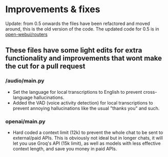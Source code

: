 # Improvements & fixes

Update: from 0.5 onwards the files have been refactored and moved around, this is the old version of the code. The updated code for 0.5 is in [open-webui/routers](../routers/README.md)

## These files have some light edits for extra functionality and improvements that wont make the cut for a pull request

### /audio/main.py

- Set the language for local transcriptions to English to prevent cross-language hallucinations.
- Added the VAD (voice activity detection) for local transcriptions to prevent annoying hallucinations like the usual "thanks you" and such.

### openai/main.py

- Hard coded a context limit (12k) to prevent the whole chat to be sent to external/paid APIs. This is obviously not ideal but in longer chats, it will let you use Groq's API (15k limit), as well as models with less effective context length, and save you money in paid APIs.
